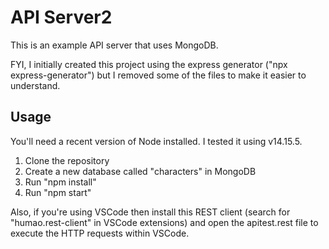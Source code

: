 # API Server2

This is an example API server that uses MongoDB.

FYI, I initially created this project using the express generator ("npx express-generator") but I removed some of the files to make it easier to understand.

## Usage

You'll need a recent version of Node installed. I tested it using v14.15.5.

1. Clone the repository
2. Create a new database called "characters" in MongoDB
3. Run "npm install"
4. Run "npm start"

Also, if you're using VSCode then install this REST client (search for "humao.rest-client" in VSCode extensions) and open the apitest.rest file to execute the HTTP requests within VSCode.
